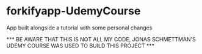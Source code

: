 # forkifyapp-UdemyCourse
App built alongside a tutorial with some personal changes

*** BE AWARE THAT THIS IS NOT ALL MY CODE, JONAS SCHMETTMAN'S UDEMY COURSE WAS USED TO BUILD THIS PROJECT ***
